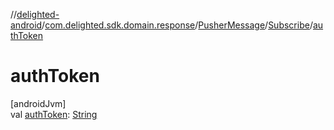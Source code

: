 //[delighted-android](../../../../index.md)/[com.delighted.sdk.domain.response](../../index.md)/[PusherMessage](../index.md)/[Subscribe](index.md)/[authToken](auth-token.md)

# authToken

[androidJvm]\
val [authToken](auth-token.md): [String](https://kotlinlang.org/api/latest/jvm/stdlib/kotlin/-string/index.html)
